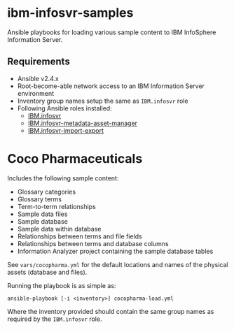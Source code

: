 # ibm-infosvr-samples

Ansible playbooks for loading various sample content to IBM InfoSphere Information Server.

## Requirements

- Ansible v2.4.x
- Root-become-able network access to an IBM Information Server environment
- Inventory group names setup the same as `IBM.infosvr` role
- Following Ansible roles installed:
  - [IBM.infosvr](https://galaxy.ansible.com/IBM/infosvr)
  - [IBM.infosvr-metadata-asset-manager](https://galaxy.ansible.com/IBM/infosvr-metadata-asset-manager)
  - [IBM.infosvr-import-export](https://galaxy.ansible.com/IBM/infosvr-import-export)

# Coco Pharmaceuticals

Includes the following sample content:

- Glossary categories
- Glossary terms
- Term-to-term relationships
- Sample data files
- Sample database
- Sample data within database
- Relationships between terms and file fields
- Relationships between terms and database columns
- Information Analyzer project containing the sample database tables

See `vars/cocopharma.yml` for the default locations and names of the physical assets (database and files).

Running the playbook is as simple as:

```
ansible-playbook [-i <inventory>] cocopharma-load.yml
```

Where the inventory provided should contain the same group names as required by the `IBM.infosvr` role.
